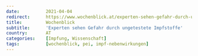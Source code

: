 ```yaml
---
date:          2021-04-04
redirect:      https://www.wochenblick.at/experten-sehen-gefahr-durch-ungetestete-impfstoffe/
title:         Wochenblick
subtitle:      'Experten sehen Gefahr durch ungetestete Impfstoffe'
country:       AT
categories:    [Impfung, Wissenschaft]
tags:          [wochenblick, pei, impf-nebenwirkungen]
---
```

